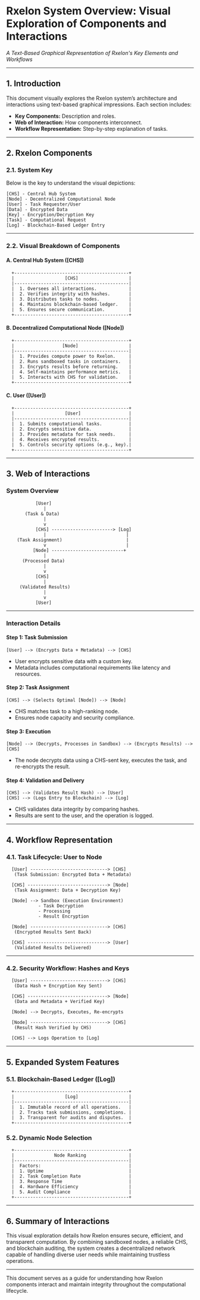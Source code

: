# **Rxelon System Overview: Visual Exploration of Components and Interactions**  
*A Text-Based Graphical Representation of Rxelon's Key Elements and Workflows*  

---

## **1. Introduction**  
This document visually explores the Rxelon system’s architecture and interactions using text-based graphical impressions. Each section includes:  
- **Key Components:** Description and roles.  
- **Web of Interaction:** How components interconnect.  
- **Workflow Representation:** Step-by-step explanation of tasks.  

---

## **2. Rxelon Components**  

### **2.1. System Key**  
Below is the key to understand the visual depictions:  
```
[CHS] - Central Hub System  
[Node] - Decentralized Computational Node  
[User] - Task Requester/User  
[Data] - Encrypted Data  
[Key] - Encryption/Decryption Key  
[Task] - Computational Request  
[Log] - Blockchain-Based Ledger Entry  
```  

---

### **2.2. Visual Breakdown of Components**  

#### **A. Central Hub System ([CHS])**  
```
  +-------------------------------------------+
  |                   [CHS]                   |
  |-------------------------------------------|
  |  1. Oversees all interactions.            |
  |  2. Verifies integrity with hashes.       |
  |  3. Distributes tasks to nodes.           |
  |  4. Maintains blockchain-based ledger.    |
  |  5. Ensures secure communication.         |
  +-------------------------------------------+
```  

#### **B. Decentralized Computational Node ([Node])**  
```
  +-------------------------------------------+
  |                  [Node]                   |
  |-------------------------------------------|
  |  1. Provides compute power to Rxelon.     |
  |  2. Runs sandboxed tasks in containers.   |
  |  3. Encrypts results before returning.    |
  |  4. Self-maintains performance metrics.   |
  |  5. Interacts with CHS for validation.    |
  +-------------------------------------------+
```  

#### **C. User ([User])**  
```
  +-------------------------------------------+
  |                   [User]                  |
  |-------------------------------------------|
  |  1. Submits computational tasks.          |
  |  2. Encrypts sensitive data.              |
  |  3. Provides metadata for task needs.     |
  |  4. Receives encrypted results.           |
  |  5. Controls security options (e.g., key).|
  +-------------------------------------------+
```  

---

## **3. Web of Interactions**  

### **System Overview**  
```
           [User]
              |
       (Task & Data)
              |
              v
           [CHS] -----------------------> [Log]
              |                              |
    (Task Assignment)                        |
              v                              |
          [Node] ---------------------------+
              |                              
      (Processed Data)                      
              |
              v
           [CHS]
              |
     (Validated Results)
              |
              v
           [User]
```  

---

### **Interaction Details**  

#### **Step 1: Task Submission**  
```
[User] --> (Encrypts Data + Metadata) --> [CHS]  
```
- User encrypts sensitive data with a custom key.  
- Metadata includes computational requirements like latency and resources.  

#### **Step 2: Task Assignment**  
```
[CHS] --> (Selects Optimal [Node]) --> [Node]  
```
- CHS matches task to a high-ranking node.  
- Ensures node capacity and security compliance.  

#### **Step 3: Execution**  
```
[Node] --> (Decrypts, Processes in Sandbox) --> (Encrypts Results) --> [CHS]  
```
- The node decrypts data using a CHS-sent key, executes the task, and re-encrypts the result.  

#### **Step 4: Validation and Delivery**  
```
[CHS] --> (Validates Result Hash) --> [User]  
[CHS] --> (Logs Entry to Blockchain) --> [Log]  
```
- CHS validates data integrity by comparing hashes.  
- Results are sent to the user, and the operation is logged.  

---

## **4. Workflow Representation**  

### **4.1. Task Lifecycle: User to Node**  
```
  [User] -----------------------------> [CHS]  
   (Task Submission: Encrypted Data + Metadata)  

  [CHS] ------------------------------> [Node]  
   (Task Assignment: Data + Decryption Key)  

  [Node] --> Sandbox (Execution Environment)  
            - Task Decryption  
            - Processing  
            - Result Encryption  

  [Node] -----------------------------> [CHS]  
   (Encrypted Results Sent Back)  

  [CHS] ------------------------------> [User]  
   (Validated Results Delivered)  
```  

---

### **4.2. Security Workflow: Hashes and Keys**  
```
  [User] -----------------------------> [CHS]  
   (Data Hash + Encryption Key Sent)  

  [CHS] ------------------------------> [Node]  
   (Data and Metadata + Verified Key)  

  [Node] --> Decrypts, Executes, Re-encrypts  

  [Node] -----------------------------> [CHS]  
   (Result Hash Verified by CHS)  

  [CHS] --> Logs Operation to [Log]  
```  

---

## **5. Expanded System Features**  

### **5.1. Blockchain-Based Ledger ([Log])**  
```
  +-------------------------------------------+
  |                   [Log]                   |
  |-------------------------------------------|
  |  1. Immutable record of all operations.   |
  |  2. Tracks task submissions, completions. |
  |  3. Transparent for audits and disputes.  |
  +-------------------------------------------+
```  

### **5.2. Dynamic Node Selection**  
```
  +-------------------------------------------+
  |               Node Ranking                |
  |-------------------------------------------|
  |  Factors:                                 |
  |  1. Uptime                                |
  |  2. Task Completion Rate                  |
  |  3. Response Time                         |
  |  4. Hardware Efficiency                   |
  |  5. Audit Compliance                      |
  +-------------------------------------------+
```  

---

## **6. Summary of Interactions**  
This visual exploration details how Rxelon ensures secure, efficient, and transparent computation. By combining sandboxed nodes, a reliable CHS, and blockchain auditing, the system creates a decentralized network capable of handling diverse user needs while maintaining trustless operations.  

--- 

This document serves as a guide for understanding how Rxelon components interact and maintain integrity throughout the computational lifecycle.
